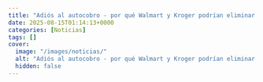 ```yaml
---
title: "Adiós al autocobro - por qué Walmart y Kroger podrían eliminar esta popular forma de pago en sus tiendas de EE.UU."
date: 2025-08-15T01:14:13+0000
categories: [Noticias]
tags: []
cover:
  image: "/images/noticias/"
  alt: "Adiós al autocobro - por qué Walmart y Kroger podrían eliminar esta popular forma de pago en sus tiendas de EE.UU."
  hidden: false
---
```



